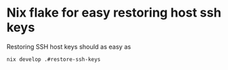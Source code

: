 # Nix flake for easy restoring host ssh keys

Restoring SSH host keys should as easy as

```
nix develop .#restore-ssh-keys
```
